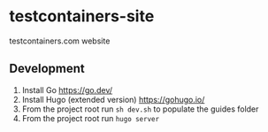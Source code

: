 # testcontainers-site
testcontainers.com website

## Development
1. Install Go https://go.dev/
2. Install Hugo (extended version) https://gohugo.io/
3. From the project root run `sh dev.sh` to populate the guides folder
4. From the project root run `hugo server`